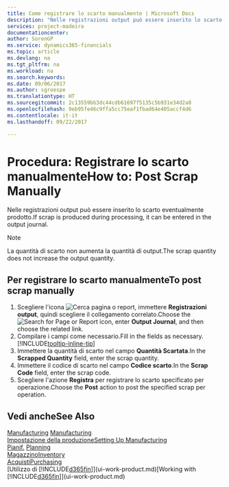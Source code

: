 ```yaml
---
title: Come registrare lo scarto manualmente | Microsoft Docs
description: "Nelle registrazioni output può essere inserito lo scarto eventualmente prodotto. Si noti che la quantità di scarto non va ad aumentare la quantità di output."
services: project-madeira
documentationcenter: 
author: SorenGP
ms.service: dynamics365-financials
ms.topic: article
ms.devlang: na
ms.tgt_pltfrm: na
ms.workload: na
ms.search.keywords: 
ms.date: 09/06/2017
ms.author: sgroespe
ms.translationtype: HT
ms.sourcegitcommit: 2c13559bb3dc44cdb61697f5135c5b931e34d2a8
ms.openlocfilehash: 9eb95fe46c9ffa5cc75eaf1fbad64e405accf4d6
ms.contentlocale: it-it
ms.lasthandoff: 09/22/2017

---
```

# <a name="how-to-post-scrap-manually"></a><span data-ttu-id="06414-104">Procedura: Registrare lo scarto manualmente</span><span class="sxs-lookup"><span data-stu-id="06414-104">How to: Post Scrap Manually</span></span>
<span data-ttu-id="06414-105">Nelle registrazioni output può essere inserito lo scarto eventualmente prodotto.</span><span class="sxs-lookup"><span data-stu-id="06414-105">If scrap is produced during processing, it can be entered in the output journal.</span></span> 

> [!NOTE]
> <span data-ttu-id="06414-106">La quantità di scarto non aumenta la quantità di output.</span><span class="sxs-lookup"><span data-stu-id="06414-106">The scrap quantity does not increase the output quantity.</span></span>  

## <a name="to-post-scrap-manually"></a><span data-ttu-id="06414-107">Per registrare lo scarto manualmente</span><span class="sxs-lookup"><span data-stu-id="06414-107">To post scrap manually</span></span>  
1. <span data-ttu-id="06414-108">Scegliere l'icona ![Cerca pagina o report](media/ui-search/search_small.png "icona Cerca pagina o report"), immettere **Registrazioni output**, quindi scegliere il collegamento correlato.</span><span class="sxs-lookup"><span data-stu-id="06414-108">Choose the ![Search for Page or Report](media/ui-search/search_small.png "Search for Page or Report icon") icon, enter **Output Journal**, and then choose the related link.</span></span>  
2. <span data-ttu-id="06414-109">Compilare i campi come necessario.</span><span class="sxs-lookup"><span data-stu-id="06414-109">Fill in the fields as necessary.</span></span> [!INCLUDE[tooltip-inline-tip](includes/tooltip-inline-tip_md.md)]  
3. <span data-ttu-id="06414-110">Immettere la quantità di scarto nel campo **Quantità Scartata**.</span><span class="sxs-lookup"><span data-stu-id="06414-110">In the **Scrapped Quantity** field, enter the scrap quantity.</span></span>  
4. <span data-ttu-id="06414-111">Immettere il codice di scarto nel campo **Codice scarto**.</span><span class="sxs-lookup"><span data-stu-id="06414-111">In the **Scrap Code** field, enter the scrap code.</span></span>  
5. <span data-ttu-id="06414-112">Scegliere l'azione **Registra** per registrare lo scarto specificato per operazione.</span><span class="sxs-lookup"><span data-stu-id="06414-112">Choose the **Post** action to post the specified scrap per operation.</span></span>  

## <a name="see-also"></a><span data-ttu-id="06414-113">Vedi anche</span><span class="sxs-lookup"><span data-stu-id="06414-113">See Also</span></span>  
<span data-ttu-id="06414-114">[Manufacturing](production-manage-manufacturing.md)  </span><span class="sxs-lookup"><span data-stu-id="06414-114">[Manufacturing](production-manage-manufacturing.md)  </span></span>  
[<span data-ttu-id="06414-115">Impostazione della produzione</span><span class="sxs-lookup"><span data-stu-id="06414-115">Setting Up Manufacturing</span></span>](production-configure-production-processes.md)  
<span data-ttu-id="06414-116">[Pianif.](production-planning.md)    </span><span class="sxs-lookup"><span data-stu-id="06414-116">[Planning](production-planning.md)    </span></span>  
[<span data-ttu-id="06414-117">Magazzino</span><span class="sxs-lookup"><span data-stu-id="06414-117">Inventory</span></span>](inventory-manage-inventory.md)  
[<span data-ttu-id="06414-118">Acquisti</span><span class="sxs-lookup"><span data-stu-id="06414-118">Purchasing</span></span>](purchasing-manage-purchasing.md)  
<span data-ttu-id="06414-119">[Utilizzo di [!INCLUDE[d365fin](includes/d365fin_md.md)]](ui-work-product.md)</span><span class="sxs-lookup"><span data-stu-id="06414-119">[Working with [!INCLUDE[d365fin](includes/d365fin_md.md)]](ui-work-product.md)</span></span>

